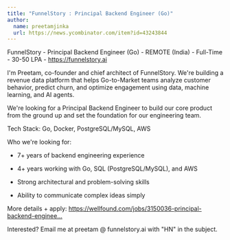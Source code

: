 ```yaml
---
title: "FunnelStory : Principal Backend Engineer (Go)"
author:
  name: preetamjinka
  url: https://news.ycombinator.com/item?id=43243844
---
```

FunnelStory - Principal Backend Engineer (Go) - REMOTE (India) - Full-Time - 30-50 LPA - <a href="https:&#x2F;&#x2F;funnelstory.ai" rel="nofollow">https:&#x2F;&#x2F;funnelstory.ai</a>

I&#x27;m Preetam, co-founder and chief architect of FunnelStory. We&#x27;re building a revenue data platform that helps Go-to-Market teams analyze customer behavior, predict churn, and optimize engagement using data, machine learning, and AI agents.

We&#x27;re looking for a Principal Backend Engineer to build our core product from the ground up and set the foundation for our engineering team.

Tech Stack: Go, Docker, PostgreSQL&#x2F;MySQL, AWS

Who we&#x27;re looking for:

* 7+ years of backend engineering experience

* 4+ years working with Go, SQL (PostgreSQL&#x2F;MySQL), and AWS

* Strong architectural and problem-solving skills

* Ability to communicate complex ideas simply

More details + apply: <a href="https:&#x2F;&#x2F;wellfound.com&#x2F;jobs&#x2F;3150036-principal-backend-engineer-golang" rel="nofollow">https:&#x2F;&#x2F;wellfound.com&#x2F;jobs&#x2F;3150036-principal-backend-enginee...</a>

Interested? Email me at preetam @ funnelstory.ai with &quot;HN&quot; in the subject.
<JobApplication />
